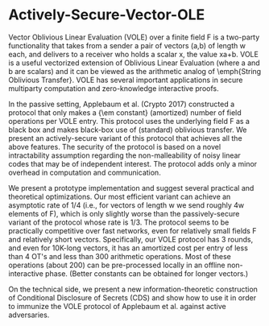 # Actively-Secure-Vector-OLE

Vector Oblivious Linear Evaluation (VOLE) over a finite field F is a two-party functionality that takes from a sender a pair of vectors (a,b) of length w each, and delivers to a receiver who holds a scalar x, the value xa+b. VOLE is a useful vectorized extension of Oblivious Linear Evaluation (where a and b are scalars) and it can be viewed as the arithmetic analog of \emph{String Oblivious Transfer}. VOLE has several important applications in secure multiparty computation and zero-knowledge interactive proofs. 

In the passive setting, Applebaum et al. (Crypto 2017) constructed a protocol that only makes a {\em constant} (amortized) number of field operations per VOLE entry. This protocol uses the underlying field F as a black box and makes black-box use of (standard) oblivious transfer. We present an actively-secure variant of this protocol that achieves all the above features. The security of the protocol is based on a novel intractability assumption regarding the non-malleability of noisy linear codes that may be of independent interest. The protocol adds only a minor overhead in computation and communication.

We present a prototype implementation and suggest several practical and theoretical optimizations. Our most efficient variant can achieve an asymptotic rate of 1/4 (i.e., for vectors of length w we send roughly 4w elements of F), which is only slightly worse than the passively-secure variant of the protocol whose rate is 1/3. The protocol seems to be practically competitive over fast networks, even for relatively small fields F and relatively short vectors. Specifically, our VOLE protocol has 3 rounds, and even for 10K-long vectors, it has an amortized cost per entry of less than 4 OT's and less than 300 arithmetic operations. Most of these operations (about 200) can be pre-processed locally in an offline non-interactive phase. (Better constants can be obtained for longer vectors.) 

On the technical side, we present a new information-theoretic construction of Conditional Disclosure of Secrets (CDS) and show how to use it in order to immunize the VOLE protocol of Applebaum et al. against active adversaries.
